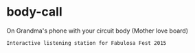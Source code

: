 # body-call
On Grandma's phone with your circuit body (Mother love board)

	Interactive listening station for Fabulosa Fest 2015

